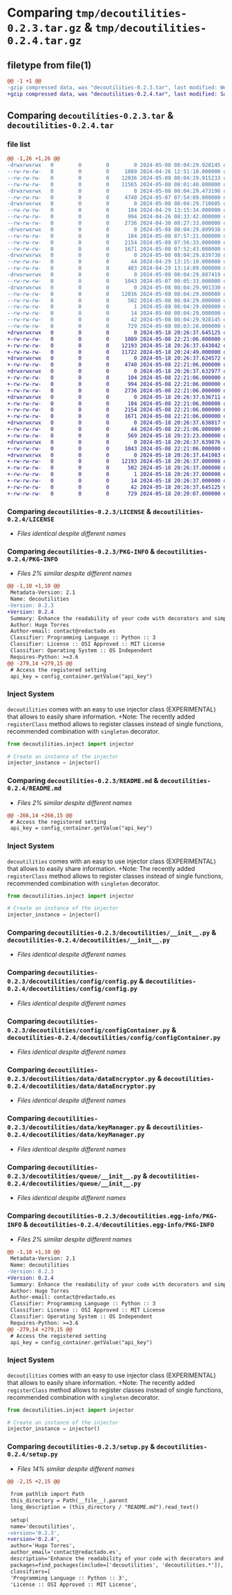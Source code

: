 # Comparing `tmp/decoutilities-0.2.3.tar.gz` & `tmp/decoutilities-0.2.4.tar.gz`

## filetype from file(1)

```diff
@@ -1 +1 @@
-gzip compressed data, was "decoutilities-0.2.3.tar", last modified: Wed May  8 08:04:29 2024, max compression
+gzip compressed data, was "decoutilities-0.2.4.tar", last modified: Sat May 18 20:26:37 2024, max compression
```

## Comparing `decoutilities-0.2.3.tar` & `decoutilities-0.2.4.tar`

### file list

```diff
@@ -1,26 +1,26 @@
-drwxrwxrwx   0        0        0        0 2024-05-08 08:04:29.928145 decoutilities-0.2.3/
--rw-rw-rw-   0        0        0     1089 2024-04-26 12:51:10.000000 decoutilities-0.2.3/LICENSE
--rw-rw-rw-   0        0        0    12036 2024-05-08 08:04:29.915233 decoutilities-0.2.3/PKG-INFO
--rw-rw-rw-   0        0        0    11565 2024-05-08 08:01:40.000000 decoutilities-0.2.3/README.md
-drwxrwxrwx   0        0        0        0 2024-05-08 08:04:29.473198 decoutilities-0.2.3/decoutilities/
--rw-rw-rw-   0        0        0     4740 2024-05-07 07:54:09.000000 decoutilities-0.2.3/decoutilities/__init__.py
-drwxrwxrwx   0        0        0        0 2024-05-08 08:04:29.710605 decoutilities-0.2.3/decoutilities/config/
--rw-rw-rw-   0        0        0      104 2024-04-29 13:15:34.000000 decoutilities-0.2.3/decoutilities/config/__init__.py
--rw-rw-rw-   0        0        0      994 2024-04-26 08:33:42.000000 decoutilities-0.2.3/decoutilities/config/config.py
--rw-rw-rw-   0        0        0     2736 2024-04-30 08:27:33.000000 decoutilities-0.2.3/decoutilities/config/configContainer.py
-drwxrwxrwx   0        0        0        0 2024-05-08 08:04:29.809938 decoutilities-0.2.3/decoutilities/data/
--rw-rw-rw-   0        0        0      104 2024-05-08 07:57:21.000000 decoutilities-0.2.3/decoutilities/data/__init__.py
--rw-rw-rw-   0        0        0     2154 2024-05-08 07:56:33.000000 decoutilities-0.2.3/decoutilities/data/dataEncryptor.py
--rw-rw-rw-   0        0        0     1671 2024-05-08 07:52:43.000000 decoutilities-0.2.3/decoutilities/data/keyManager.py
-drwxrwxrwx   0        0        0        0 2024-05-08 08:04:29.839738 decoutilities-0.2.3/decoutilities/inject/
--rw-rw-rw-   0        0        0       44 2024-04-29 13:15:19.000000 decoutilities-0.2.3/decoutilities/inject/__init__.py
--rw-rw-rw-   0        0        0      483 2024-04-29 13:14:09.000000 decoutilities-0.2.3/decoutilities/inject/injector.py
-drwxrwxrwx   0        0        0        0 2024-05-08 08:04:29.887419 decoutilities-0.2.3/decoutilities/queue/
--rw-rw-rw-   0        0        0     1043 2024-05-07 08:05:33.000000 decoutilities-0.2.3/decoutilities/queue/__init__.py
-drwxrwxrwx   0        0        0        0 2024-05-08 08:04:29.901330 decoutilities-0.2.3/decoutilities.egg-info/
--rw-rw-rw-   0        0        0    12036 2024-05-08 08:04:29.000000 decoutilities-0.2.3/decoutilities.egg-info/PKG-INFO
--rw-rw-rw-   0        0        0      502 2024-05-08 08:04:29.000000 decoutilities-0.2.3/decoutilities.egg-info/SOURCES.txt
--rw-rw-rw-   0        0        0        1 2024-05-08 08:04:29.000000 decoutilities-0.2.3/decoutilities.egg-info/dependency_links.txt
--rw-rw-rw-   0        0        0       14 2024-05-08 08:04:29.000000 decoutilities-0.2.3/decoutilities.egg-info/top_level.txt
--rw-rw-rw-   0        0        0       42 2024-05-08 08:04:29.928145 decoutilities-0.2.3/setup.cfg
--rw-rw-rw-   0        0        0      729 2024-05-08 08:03:28.000000 decoutilities-0.2.3/setup.py
+drwxrwxrwx   0        0        0        0 2024-05-18 20:26:37.645125 decoutilities-0.2.4/
+-rw-rw-rw-   0        0        0     1089 2024-05-08 22:21:06.000000 decoutilities-0.2.4/LICENSE
+-rw-rw-rw-   0        0        0    12193 2024-05-18 20:26:37.643042 decoutilities-0.2.4/PKG-INFO
+-rw-rw-rw-   0        0        0    11722 2024-05-18 20:24:49.000000 decoutilities-0.2.4/README.md
+drwxrwxrwx   0        0        0        0 2024-05-18 20:26:37.624572 decoutilities-0.2.4/decoutilities/
+-rw-rw-rw-   0        0        0     4740 2024-05-08 22:21:06.000000 decoutilities-0.2.4/decoutilities/__init__.py
+drwxrwxrwx   0        0        0        0 2024-05-18 20:26:37.632977 decoutilities-0.2.4/decoutilities/config/
+-rw-rw-rw-   0        0        0      104 2024-05-08 22:21:06.000000 decoutilities-0.2.4/decoutilities/config/__init__.py
+-rw-rw-rw-   0        0        0      994 2024-05-08 22:21:06.000000 decoutilities-0.2.4/decoutilities/config/config.py
+-rw-rw-rw-   0        0        0     2736 2024-05-08 22:21:06.000000 decoutilities-0.2.4/decoutilities/config/configContainer.py
+drwxrwxrwx   0        0        0        0 2024-05-18 20:26:37.636711 decoutilities-0.2.4/decoutilities/data/
+-rw-rw-rw-   0        0        0      104 2024-05-08 22:21:06.000000 decoutilities-0.2.4/decoutilities/data/__init__.py
+-rw-rw-rw-   0        0        0     2154 2024-05-08 22:21:06.000000 decoutilities-0.2.4/decoutilities/data/dataEncryptor.py
+-rw-rw-rw-   0        0        0     1671 2024-05-08 22:21:06.000000 decoutilities-0.2.4/decoutilities/data/keyManager.py
+drwxrwxrwx   0        0        0        0 2024-05-18 20:26:37.638817 decoutilities-0.2.4/decoutilities/inject/
+-rw-rw-rw-   0        0        0       44 2024-05-08 22:21:06.000000 decoutilities-0.2.4/decoutilities/inject/__init__.py
+-rw-rw-rw-   0        0        0      569 2024-05-18 20:23:23.000000 decoutilities-0.2.4/decoutilities/inject/injector.py
+drwxrwxrwx   0        0        0        0 2024-05-18 20:26:37.639876 decoutilities-0.2.4/decoutilities/queue/
+-rw-rw-rw-   0        0        0     1043 2024-05-08 22:21:06.000000 decoutilities-0.2.4/decoutilities/queue/__init__.py
+drwxrwxrwx   0        0        0        0 2024-05-18 20:26:37.641983 decoutilities-0.2.4/decoutilities.egg-info/
+-rw-rw-rw-   0        0        0    12193 2024-05-18 20:26:37.000000 decoutilities-0.2.4/decoutilities.egg-info/PKG-INFO
+-rw-rw-rw-   0        0        0      502 2024-05-18 20:26:37.000000 decoutilities-0.2.4/decoutilities.egg-info/SOURCES.txt
+-rw-rw-rw-   0        0        0        1 2024-05-18 20:26:37.000000 decoutilities-0.2.4/decoutilities.egg-info/dependency_links.txt
+-rw-rw-rw-   0        0        0       14 2024-05-18 20:26:37.000000 decoutilities-0.2.4/decoutilities.egg-info/top_level.txt
+-rw-rw-rw-   0        0        0       42 2024-05-18 20:26:37.645125 decoutilities-0.2.4/setup.cfg
+-rw-rw-rw-   0        0        0      729 2024-05-18 20:20:07.000000 decoutilities-0.2.4/setup.py
```

### Comparing `decoutilities-0.2.3/LICENSE` & `decoutilities-0.2.4/LICENSE`

 * *Files identical despite different names*

### Comparing `decoutilities-0.2.3/PKG-INFO` & `decoutilities-0.2.4/PKG-INFO`

 * *Files 2% similar despite different names*

```diff
@@ -1,10 +1,10 @@
 Metadata-Version: 2.1
 Name: decoutilities
-Version: 0.2.3
+Version: 0.2.4
 Summary: Enhance the readability of your code with decorators and simplify the creation of configuration files.
 Author: Hugo Torres
 Author-email: contact@redactado.es
 Classifier: Programming Language :: Python :: 3
 Classifier: License :: OSI Approved :: MIT License
 Classifier: Operating System :: OS Independent
 Requires-Python: >=3.6
@@ -279,14 +279,15 @@
 # Access the registered setting
 api_key = config_container.getValue("api_key")
 ```
 
 ### Inject System
 
 `decoutilities` comes with an easy to use injector class (EXPERIMENTAL) that allows to easily share information.
+Note: The recently added `registerClass` method allows to register classes instead of single functions, recommended combination with `singleton` decorator.
 
 ```python
 from decoutilities.inject import injector
 
 # Create an instance of the injector
 injector_instance = injector()
```

### Comparing `decoutilities-0.2.3/README.md` & `decoutilities-0.2.4/README.md`

 * *Files 2% similar despite different names*

```diff
@@ -266,14 +266,15 @@
 # Access the registered setting
 api_key = config_container.getValue("api_key")
 ```
 
 ### Inject System
 
 `decoutilities` comes with an easy to use injector class (EXPERIMENTAL) that allows to easily share information.
+Note: The recently added `registerClass` method allows to register classes instead of single functions, recommended combination with `singleton` decorator.
 
 ```python
 from decoutilities.inject import injector
 
 # Create an instance of the injector
 injector_instance = injector()
```

### Comparing `decoutilities-0.2.3/decoutilities/__init__.py` & `decoutilities-0.2.4/decoutilities/__init__.py`

 * *Files identical despite different names*

### Comparing `decoutilities-0.2.3/decoutilities/config/config.py` & `decoutilities-0.2.4/decoutilities/config/config.py`

 * *Files identical despite different names*

### Comparing `decoutilities-0.2.3/decoutilities/config/configContainer.py` & `decoutilities-0.2.4/decoutilities/config/configContainer.py`

 * *Files identical despite different names*

### Comparing `decoutilities-0.2.3/decoutilities/data/dataEncryptor.py` & `decoutilities-0.2.4/decoutilities/data/dataEncryptor.py`

 * *Files identical despite different names*

### Comparing `decoutilities-0.2.3/decoutilities/data/keyManager.py` & `decoutilities-0.2.4/decoutilities/data/keyManager.py`

 * *Files identical despite different names*

### Comparing `decoutilities-0.2.3/decoutilities/queue/__init__.py` & `decoutilities-0.2.4/decoutilities/queue/__init__.py`

 * *Files identical despite different names*

### Comparing `decoutilities-0.2.3/decoutilities.egg-info/PKG-INFO` & `decoutilities-0.2.4/decoutilities.egg-info/PKG-INFO`

 * *Files 2% similar despite different names*

```diff
@@ -1,10 +1,10 @@
 Metadata-Version: 2.1
 Name: decoutilities
-Version: 0.2.3
+Version: 0.2.4
 Summary: Enhance the readability of your code with decorators and simplify the creation of configuration files.
 Author: Hugo Torres
 Author-email: contact@redactado.es
 Classifier: Programming Language :: Python :: 3
 Classifier: License :: OSI Approved :: MIT License
 Classifier: Operating System :: OS Independent
 Requires-Python: >=3.6
@@ -279,14 +279,15 @@
 # Access the registered setting
 api_key = config_container.getValue("api_key")
 ```
 
 ### Inject System
 
 `decoutilities` comes with an easy to use injector class (EXPERIMENTAL) that allows to easily share information.
+Note: The recently added `registerClass` method allows to register classes instead of single functions, recommended combination with `singleton` decorator.
 
 ```python
 from decoutilities.inject import injector
 
 # Create an instance of the injector
 injector_instance = injector()
```

### Comparing `decoutilities-0.2.3/setup.py` & `decoutilities-0.2.4/setup.py`

 * *Files 14% similar despite different names*

```diff
@@ -2,15 +2,15 @@
 
 from pathlib import Path
 this_directory = Path(__file__).parent
 long_description = (this_directory / "README.md").read_text()
 
 setup(
 name='decoutilities',
-version='0.2.3',
+version='0.2.4',
 author='Hugo Torres',
 author_email='contact@redactado.es',
 description='Enhance the readability of your code with decorators and simplify the creation of configuration files.',
 packages=find_packages(include=['decoutilities', 'decoutilities.*']),
 classifiers=[
 'Programming Language :: Python :: 3',
 'License :: OSI Approved :: MIT License',
```


